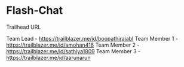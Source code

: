 # Flash-Chat

Trailhead URL

Team Lead - https://trailblazer.me/id/boopathirajabl
Team Member 1 -  https://trailblazer.me/id/amohan416
Team Member 2 -  https://trailblazer.me/id/sathiya1809
Team Member 3 -  https://trailblazer.me/id/aarunarun
